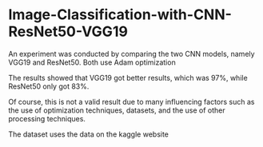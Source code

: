 # Image-Classification-with-CNN-ResNet50-VGG19

An experiment was conducted by comparing the two CNN models, namely VGG19 and ResNet50. Both use Adam optimization

The results showed that VGG19 got better results, which was 97%, while ResNet50 only got 83%.

Of course, this is not a valid result due to many influencing factors such as the use of optimization techniques, datasets, and the use of other processing techniques.

The dataset uses the data on the kaggle website
